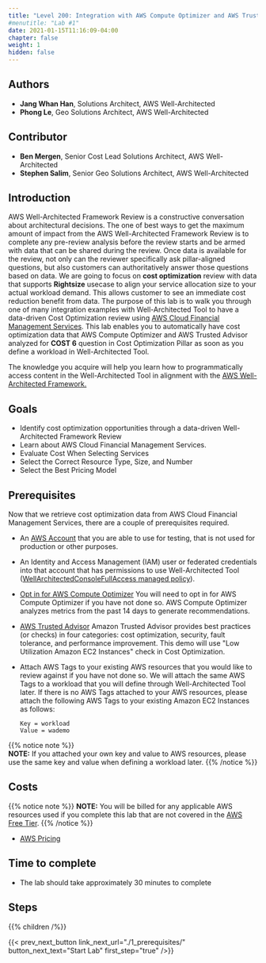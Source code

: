 ```yaml
---
title: "Level 200: Integration with AWS Compute Optimizer and AWS Trusted Advisor"
#menutitle: "Lab #1"
date: 2021-01-15T11:16:09-04:00
chapter: false
weight: 1
hidden: false
---
```


## Authors
- **Jang Whan Han**, Solutions Architect, AWS Well-Architected
- **Phong Le**, Geo Solutions Architect, AWS Well-Architected

## Contributor
- **Ben Mergen**, Senior Cost Lead Solutions Architect, AWS Well-Architected
- **Stephen Salim**, Senior Geo Solutions Architect, AWS Well-Architected

## Introduction

AWS Well-Architected Framework Review is a constructive conversation about architectural decisions. The one of best ways to get the maximum amount of impact from the AWS Well-Architected Framework Review is to complete any pre-review analysis before the review starts and be armed with data that can be shared during the review. Once data is available for the review, not only can the reviewer specifically ask pillar-aligned questions, but also customers can authoritatively answer those questions based on data. We are going to focus on **cost optimization** review with data that supports **Rightsize** usecase to align your service allocation size to your actual workload demand. This allows customer to see an immediate cost reduction benefit from data. The purpose of this lab is to walk you through one of many integration examples with Well-Architected Tool to have a data-driven Cost Optimization review using [AWS Cloud Financial Management Services](https://aws.amazon.com/aws-cost-management/). 
This lab enables you to automatically have cost optimization data that AWS Compute Optimizer and AWS Trusted Advisor analyzed for **COST 6** question in Cost Optimization Pillar as soon as you define a workload in Well-Architected Tool.

The knowledge you acquire will help you learn how to programmatically access content in the Well-Architected Tool in alignment with the [AWS Well-Architected Framework.](https://aws.amazon.com/architecture/well-architected/)

## Goals

* Identify cost optimization opportunities through a data-driven Well-Architected Framework Review
* Learn about AWS Cloud Financial Management Services.
* Evaluate Cost When Selecting Services
* Select the Correct Resource Type, Size, and Number
* Select the Best Pricing Model

## Prerequisites
Now that we retrieve cost optimization data from AWS Cloud Financial Management Services, there are a couple of prerequisites required.

* An [AWS Account](https://portal.aws.amazon.com/gp/aws/developer/registration/index.html) that you are able to use for testing, that is not used for production or other purposes.

* An Identity and Access Management (IAM) user or federated credentials into that account that has permissions to use Well-Architected Tool ([WellArchitectedConsoleFullAccess managed policy](https://docs.aws.amazon.com/wellarchitected/latest/userguide/security_iam_id-based-policy-examples.html#security_iam_id-based-policy-examples-full-access)).

* [Opt in for AWS Compute Optimizer](https://docs.aws.amazon.com/compute-optimizer/latest/ug/getting-started.html) You will need to opt in for AWS Compute Optimizer if you have not done so. AWS Compute Optimizer analyzes metrics from the past 14 days to generate recommendations.

* [AWS Trusted Advisor](https://aws.amazon.com/premiumsupport/knowledge-center/trusted-advisor-intro/) Amazon Trusted Advisor provides best practices (or checks) in four categories: cost optimization, security, fault tolerance, and performance improvement. This demo will use "Low Utilization Amazon EC2 Instances" check in Cost Optimization.

* Attach AWS Tags to your existing AWS resources that you would like to review against if you have not done so. We will attach the same AWS Tags to a workload that you will define through Well-Architected Tool later. If there is no AWS Tags attached to your AWS resources, please attach the following AWS Tags to your existing Amazon EC2 Instances as follows:
    ```
    Key = workload
    Value = wademo
    ```
{{% notice note %}}    
**NOTE:** If you attached your own key and value to AWS resources, please use the same key and value when defining a workload later.
{{% /notice %}}

## Costs
{{% notice note %}}
**NOTE:** You will be billed for any applicable AWS resources used if you complete this lab that are not covered in the [AWS Free Tier](https://aws.amazon.com/free/).
{{% /notice %}}
* [AWS Pricing](https://aws.amazon.com/pricing/)

## Time to complete
- The lab should take approximately 30 minutes to complete

## Steps
{{% children /%}}

{{< prev_next_button link_next_url="./1_prerequisites/" button_next_text="Start Lab" first_step="true" />}}
